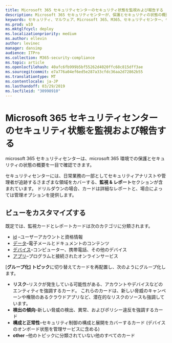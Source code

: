 ```yaml
---
title: Microsoft 365 セキュリティセンターのセキュリティ状態を監視および報告する
description: Microsoft 365 セキュリティセンターが、保護とセキュリティの状態の概要を一目で確認できるようにする方法について説明します。
keywords: セキュリティ、マルウェア、Microsoft 365、M365、セキュリティセンター、モニター、レポート、状態
ms.prod: w10
ms.mktglfcycl: deploy
ms.localizationpriority: medium
ms.author: ellevin
author: levinec
manager: dansimp
audience: ITPro
ms.collection: M365-security-compliance
ms.topic: article
ms.openlocfilehash: 40afc6fb999b5bf55262d4020ffc68c815dff3ae
ms.sourcegitcommit: e7a776a04ef6ed5e287a33cfdc36aa2d72862b55
ms.translationtype: MT
ms.contentlocale: ja-JP
ms.lasthandoff: 03/29/2019
ms.locfileid: "30998910"
---
```

# <a name="monitor-and-report-security-status-in-microsoft-365-security-center"></a>Microsoft 365 セキュリティセンターのセキュリティ状態を監視および報告する

microsoft 365 セキュリティセンターは、microsoft 365 環境での保護とセキュリティの状態の概要を一目で確認できます。

セキュリティセンターには、日常業務の一部としてセキュリティアナリストや管理者が追跡するさまざまな領域をカバーする、**監視 & レポート**セクションが含まれています。 ドリルダウンの場合、カードは詳細なレポートと、場合によっては管理オプションを提供します。

## <a name="customize-views"></a>ビューをカスタマイズする

既定では、監視カードとレポートカードは次のカテゴリに分類されます。
  
* [id](monitor-and-report-identities.md) –ユーザーアカウントと資格情報
* [データ](monitor-data.md)–電子メールとドキュメントのコンテンツ
* [デバイス](monitor-devices.md)–コンピューター、携帯電話、その他のデバイス
* [アプリ](monitor-apps.md)–プログラムと接続されたオンラインサービス

[**グループ化] トピック**に切り替えてカードを再配置し、次のようにグループ化します。

* **リスク**–リスクが発生している可能性がある、アカウントやデバイスなどのエンティティを強調するカード。 これらのカードは、新しい脅威のキャンペーンや権限のあるクラウドアプリなど、潜在的なリスクのソースも強調しています。  
* **検出の傾向**–新しい脅威の検出、異常、およびポリシー違反を強調するカード
* **構成と正常性**–セキュリティ制御の構成と展開をカバーするカード (デバイスのオンボード状態を管理サービスに含める)
* **other** –他のトピックに分類されていない他のすべてのカード
